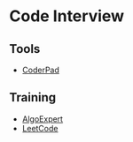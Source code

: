 # Code Interview

<!--
Inversion of Control
Separation of Concerns

https://www.youtube.com/watch?v=oBt53YbR9Kk

https://www.youtube.com/watch?v=qeJosUVwgjk
https://www.youtube.com/watch?v=jma9hFQSCDk
https://www.youtube.com/watch?v=qeJosUVwgjk
https://www.youtube.com/watch?v=x84B8FGwWs4
https://www.youtube.com/watch?v=4BdW0xTA-Gc
https://www.youtube.com/watch?v=CoI4S7z1E1Y&list=PLRUlOR3RQI8HxKO-E8E581VArgJczCm2G

Fizz buzz

https://www.youtube.com/watch?v=mJN52woJwzw

ATM

https://www.youtube.com/watch?v=DUq2K3eTVk8

Binary count

https://www.youtube.com/watch?v=IBJFjyAuDD8

BST

https://www.youtube.com/watch?v=Fws57ECYbo4
-->

## Tools

- [CoderPad](https://app.coderpad.io/sandbox)

## Training

- [AlgoExpert](https://algoexpert.io)
- [LeetCode](https://leetcode.com)
